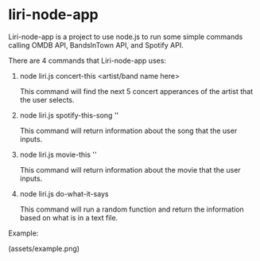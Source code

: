 # liri-node-app

Liri-node-app is a project to use node.js to run some simple commands calling OMDB API, BandsInTown API, and Spotify API.

There are 4 commands that Liri-node-app uses:

1) node liri.js concert-this <artist/band name here>

	This command will find the next 5 concert apperances of the 	artist that the user selects.

2) node liri.js spotify-this-song '<song name here>'

	This command will return information about the song that the 	user inputs.

3) node liri.js movie-this '<movie name here>'

	This command will return information about the movie that 	the user inputs.

4) node liri.js do-what-it-says

	This command will run a random function and return the 	information based on what is in a text file.

Example:

(assets/example.png)

 





